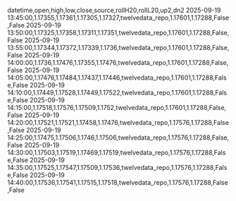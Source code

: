 datetime,open,high,low,close,source,rollH20,rollL20,up2,dn2
2025-09-19 13:45:00,1.17355,1.17361,1.17305,1.17327,twelvedata_repo,1.17601,1.17288,False,False
2025-09-19 13:50:00,1.17325,1.17358,1.17311,1.17351,twelvedata_repo,1.17601,1.17288,False,False
2025-09-19 13:55:00,1.17344,1.17372,1.17339,1.1736,twelvedata_repo,1.17601,1.17288,False,False
2025-09-19 14:00:00,1.1736,1.17476,1.17355,1.17476,twelvedata_repo,1.17601,1.17288,False,False
2025-09-19 14:05:00,1.17476,1.17484,1.17437,1.17446,twelvedata_repo,1.17601,1.17288,False,False
2025-09-19 14:10:00,1.17449,1.17528,1.17449,1.17522,twelvedata_repo,1.17601,1.17288,False,False
2025-09-19 14:15:00,1.17518,1.17576,1.17509,1.1752,twelvedata_repo,1.17601,1.17288,False,False
2025-09-19 14:20:00,1.17521,1.17521,1.17458,1.17476,twelvedata_repo,1.17576,1.17288,False,False
2025-09-19 14:25:00,1.17475,1.17506,1.1746,1.17506,twelvedata_repo,1.17576,1.17288,False,False
2025-09-19 14:30:00,1.17503,1.17519,1.17469,1.17519,twelvedata_repo,1.17576,1.17288,False,False
2025-09-19 14:35:00,1.17525,1.17547,1.17509,1.17536,twelvedata_repo,1.17576,1.17288,False,False
2025-09-19 14:40:00,1.17536,1.17541,1.17515,1.17518,twelvedata_repo,1.17576,1.17288,False,False
